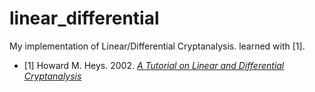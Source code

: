 linear\_differential
====================

My implementation of Linear/Differential Cryptanalysis. learned with [1].

* [1] Howard M. Heys. 2002. [_A Tutorial on Linear and Differential Cryptanalysis_](http://dl.acm.org/citation.cfm?id=763197)
